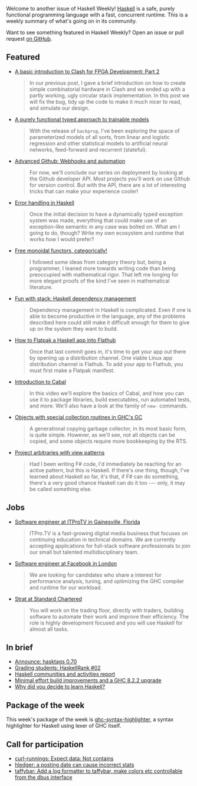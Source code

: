 Welcome to another issue of Haskell Weekly!
[Haskell](https://www.haskell.org) is a safe, purely functional programming language with a fast, concurrent runtime.
This is a weekly summary of what's going on in its community.

Want to see something featured in Haskell Weekly?
Open an issue or pull request [on GitHub](https://github.com/haskellweekly/haskellweekly.github.io).

## Featured

-   [A basic introduction to Clash for FPGA Development: Part 2](https://bitlog.it/hardware/a-basic-introduction-to-clash-for-fpga-development-part-2/)

    > In our previous post, I gave a brief introduction on how to create simple combinatorial hardware in Clash and we ended up with a partly working, ugly circular stack implementation. In this post we will fix the bug, tidy up the code to make it much nicer to read, and simulate our design.

-   [A purely functional typed approach to trainable models](https://blog.jle.im/entry/purely-functional-typed-models-1.html)

    > With the release of `backprop`, I've been exploring the space of parameterized models of all sorts, from linear and logistic regression and other statistical models to artificial neural networks, feed-forward and recurrent (stateful).

-   [Advanced Github: Webhooks and automation](https://mmhaskell.com/blog/2018/5/14/advanced-github-webhooks-and-automation)

    > For now, we'll conclude our series on deployment by looking at the Github developer API. Most projects you'll work on use Github for version control. But with the API, there are a lot of interesting tricks that can make your experience cooler!

-   [Error handling in Haskell](https://singpolyma.net/2018/05/error-handling-in-haskell/)

    > Once the initial decision to have a dynamically typed exception system was made, everything that could make use of an exception-like semantic in any case was bolted on. What am I going to do, though? Write my own ecosystem and runtime that works how I would prefer?

-   [Free monoidal functors, categorically!](https://bartoszmilewski.com/2018/05/16/free-monoidal-functors-categorically/)

    > I followed some ideas from category theory but, being a programmer, I leaned more towards writing code than being preoccupied with mathematical rigor. That left me longing for more elegant proofs of the kind I've seen in mathematical literature.

-   [Fun with stack: Haskell dependency management](https://jappieklooster.nl/fun-with-stack-haskell-dependency-management.html)

    > Dependency management in Haskell is complicated. Even if one is able to become productive in the language, any of the problems described here could still make it difficult enough for them to give up on the system they want to build.

-   [How to Flatpak a Haskell app into Flathub](https://medium.com/@lettier/how-to-flatpak-a-haskell-app-into-flathub-86ef6d69e94d)

    > Once that last commit goes in, it's time to get your app out there by opening up a distribution channel. One viable Linux app distribution channel is Flathub. To add your app to Flathub, you must first make a Flatpak manifest.

-   [Introduction to Cabal](https://haskell-at-work.com/episodes/2018-05-13-introduction-to-cabal.html)

    > In this video we'll explore the basics of Cabal, and how you can use it to package libraries, build executables, run automated tests, and more. We'll also have a look at the family of `new-` commands.

-   [Objects with special collection routines in GHC's GC](https://well-typed.com/blog/2018/05/ghc-special-gc-objects/)

    > A generational copying garbage collector, in its most basic form, is quite simple. However, as we'll see, not all objects can be copied, and some objects require more bookkeeping by the RTS.

-   [Project arbitraries with view patterns](http://blog.ploeh.dk/2018/05/14/project-arbitraries-with-view-patterns/)

    > Had I been writing F# code, I'd immediately be reaching for an active pattern, but this is Haskell. If there's one thing, though, I've learned about Haskell so far, it's that, if F# can do something, there's a very good chance Haskell can do it too --- only, it may be called something else.

## Jobs

-   [Software engineer at ITProTV in Gainesville, Florida](https://functionaljobs.com/jobs/9080-software-engineer-developer-at-itprotv)

    > ITPro.TV is a fast-growing digital media business that focuses on continuing education in technical domains. We are currently accepting applications for full-stack software professionals to join our small but talented multidisciplinary team.

-   [Software engineer at Facebook in London](https://www.facebook.com/careers/jobs/a0I1H00000MoVjBUAV/)

    > We are looking for candidates who share a interest for performance analysis, tuning, and optimizing the GHC compiler and runtime for our workload.

-   [Strat at Standard Chartered](https://hauptwerk.blogspot.com/2018/05/job-openings-with-strats-team-at.html)

    > You will work on the trading floor, directly with traders, building software to automate their work and improve their efficiency. The role is highly development focused and you will use Haskell for almost all tasks.

## In brief

-   [Announce: hasktags 0.70](https://np.reddit.com/r/haskell/comments/8j82od/ann_hasktags_070/)
-   [Grading students: HaskellRank #02](https://www.youtube.com/watch?v=-Wdatsf2ClE)
-   [Haskell communities and activities report](https://www.haskell.org/communities/05-2018/html/report.html)
-   [Minimal effort build improvements and a GHC 8.2.2 upgrade](https://vadosware.io/post/least-effort-ghc-8-2-2-upgrade-for-my-servant-project/)
-   [Why did you decide to learn Haskell?](https://np.reddit.com/r/haskell/comments/8jmf5l/why_did_you_decide_to_learn_haskell/)

## Package of the week

This week's package of the week is [ghc-syntax-highlighter](https://hackage.haskell.org/package/ghc-syntax-highlighter-0.0.2.0),
a syntax highlighter for Haskell using lexer of GHC itself.

## Call for participation

-   [curl-runnings: Expect data: Not contains](https://github.com/aviaviavi/curl-runnings/issues/15)
-   [hledger: a posting date can cause incorrect stats](https://github.com/simonmichael/hledger/issues/772)
-   [taffybar: Add a log formatter to taffybar, make colors etc controllable from the dbus interface](https://github.com/taffybar/taffybar/issues/338)
